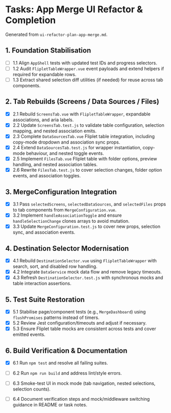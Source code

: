 # Tasks: App Merge UI Refactor & Completion

Generated from `ui-refactor-plan-app-merge.md`.

## 1. Foundation Stabilisation

- [ ] 1.1 Align `AppShell` tests with updated test IDs and progress selectors.
- [ ] 1.2 Audit `FlipletTableWrapper.vue` event payloads and extend helpers if required for expandable rows.
- [ ] 1.3 Extract shared selection diff utilities (if needed) for reuse across tab components.

## 2. Tab Rebuilds (Screens / Data Sources / Files)

- [x] 2.1 Rebuild `ScreensTab.vue` with `FlipletTableWrapper`, expandable associations, and aria labels.
- [x] 2.2 Update `ScreensTab.test.js` to validate table configuration, selection mapping, and nested association emits.
- [x] 2.3 Complete `DataSourcesTab.vue` Fliplet table integration, including copy-mode dropdown and association sync props.
- [x] 2.4 Extend `DataSourcesTab.test.js` for wrapper instantiation, copy-mode behaviour, and nested toggle events.
- [x] 2.5 Implement `FilesTab.vue` Fliplet table with folder options, preview handling, and nested association tables.
- [x] 2.6 Rewrite `FilesTab.test.js` to cover selection changes, folder option events, and association toggles.

## 3. MergeConfiguration Integration

- [x] 3.1 Pass `selectedScreens`, `selectedDataSources`, and `selectedFiles` props to tab components from `MergeConfiguration.vue`.
- [x] 3.2 Implement `handleAssociationToggle` and ensure `handleSelectionChange` clones arrays to avoid mutation.
- [x] 3.3 Update `MergeConfiguration.test.js` to cover new props, selection sync, and association events.

## 4. Destination Selector Modernisation

- [x] 4.1 Rebuild `DestinationSelector.vue` using `FlipletTableWrapper` with search, sort, and disabled row handling.
- [x] 4.2 Integrate `DataService` mock data flow and remove legacy timeouts.
- [x] 4.3 Refresh `DestinationSelector.test.js` with synchronous mocks and table interaction assertions.

## 5. Test Suite Restoration

- [x] 5.1 Stabilise page/component tests (e.g., `MergeDashboard`) using `flushPromises` patterns instead of timers.
- [x] 5.2 Review Jest configuration/timeouts and adjust if necessary.
- [x] 5.3 Ensure Fliplet table mocks are consistent across tests and cover emitted events.

## 6. Build Verification & Documentation

- [x] 6.1 Run `npm test` and resolve all failing suites.
- [ ] 6.2 Run `npm run build` and address lint/style errors.
- [ ] 6.3 Smoke-test UI in mock mode (tab navigation, nested selections, selection counts).
- [ ] 6.4 Document verification steps and mock/middleware switching guidance in README or task notes.

